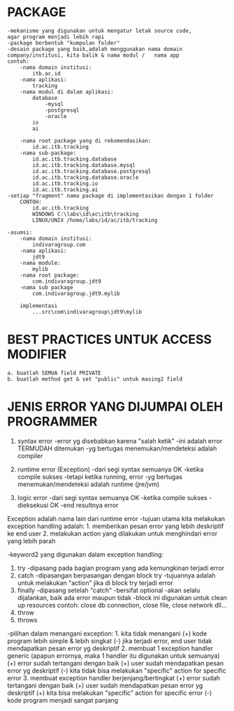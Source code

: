 PACKAGE
=======
	-mekanisme yang digunakan untuk mengatur letak source code,
	agar program menjadi lebih rapi
	-package berbentuk "kumpulan folder"
	-desain package yang baik,adalah menggunakan nama domain company/institusi, kita balik & nama modul / 	nama app
	contoh:
		-nama domain institusi:
			itb.ac.id
		-nama aplikasi:
			tracking
		-nama modul di dalam aplikasi:
			database
				-mysql
				-postgresql
				-oracle
			io
			ai

		-nama root package yang di rekomendasikan:
			id.ac.itb.tracking
		-nama sub-package:
			id.ac.itb.tracking.database
			id.ac.itb.tracking.database.mysql
			id.ac.itb.tracking.database.postgresql
			id.ac.itb.tracking.database.oracle
			id.ac.itb.tracking.io
			id.ac.itb.tracking.ai
	-setiap "fragment" nama package di implementasikan dengan 1 folder
		CONTOH:
			id.ac.itb.tracking
			WINDOWS C:\labs\id\ac\itb\tracking
			LINUX/UNIX /home/labs/id/ac/itb/tracking

	-asumsi:
		-nama domain institusi:
			indivaragroup.com
		-nama aplikasi:
			jdt9
		-nama module:
			mylib
		-nama root package:
			com.indivaragroup.jdt9
		-nama sub package
			com.indivaragroup.jdt9.mylib

		implementasi
			...src\com\indivaragroup\jdt9\mylib







BEST PRACTICES UNTUK ACCESS MODIFIER
=====================================
	a. buatlah SEMUA field PRIVATE
	b. buatlah method get & set "public" untuk masing2 field






JENIS ERROR YANG DIJUMPAI OLEH PROGRAMMER
=========================================
1. syntax error
	-error yg disebabkan karena "salah ketik"
	-ini adalah error TERMUDAH ditemukan
	-yg bertugas menemukan/mendeteksi adalah compiler

2. runtime error (Exception)
	-dari segi syntax semuanya OK
	-ketika compile sukses
	-tetapi ketika running, error
	-yg bertugas menemukan/mendeteksi adalah runtime (jre/jvm)

3. logic error
	-dari segi syntax semuanya OK
	-ketika compile sukses
	-dieksekusi OK
	-end resultnya error

Exception adalah nama lain dari runtime error
-tujuan utama kita melakukan exception handling adalah:
	1. memberikan pesan error yang lebih deskriptif ke end user
	2. melakukan action yang dilakukan untuk menghindari error yang lebih parah

-keyword2 yang digunakan dalam exception handling:
1. try
	-dipasang pada bagian program yang ada kemungkinan terjadi error
2. catch
	-dipasangan berpasangan dengan block try
	-tujuannya adalah untuk melakukan "action" jika di block try terjadi error
3. finally
	-dipasang setelah "catch"
	-bersifat optional
	-akan selalu dijalankan, baik ada error maupun tidak
	-block ini digunakan untuk clean up resources
		contoh: close db connection, close file, close network dll...
4. throw
5. throws

-pilihan dalam menangani exception:
	1. kita tidak menangani
		(+) kode program lebih simple & lebih singkat
		(-) jika terjadi error, end user tidak mendapatkan pesan error yg deskriptif
	2. membuat 1 exception handler generic (apapun errornya, maka 1 handler itu digunakan untuk semuanya)
		(+) error sudah tertangani dengan baik
		(+) user sudah mendapatkan pesan error yg deskriptif
		(-) kita tidak bisa melakukan "specific" action for specific error
	3. membuat exception handler berjenjang/bertingkat
		(+) error sudah tertangani dengan baik
		(+) user sudah mendapatkan pesan error yg deskriptif
		(+) kita bisa melakukan "specific" action for specific error
		(-) kode program menjadi sangat panjang





















	
	


		
		
			
				
		
	